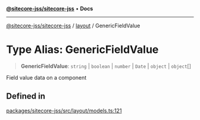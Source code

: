 [**@sitecore-jss/sitecore-jss**](../../README.md) • **Docs**

***

[@sitecore-jss/sitecore-jss](../../README.md) / [layout](../README.md) / GenericFieldValue

# Type Alias: GenericFieldValue

> **GenericFieldValue**: `string` \| `boolean` \| `number` \| `Date` \| `object` \| `object`[]

Field value data on a component

## Defined in

[packages/sitecore-jss/src/layout/models.ts:121](https://github.com/Sitecore/jss/blob/d160f1095278a16ea5872cd77afb8f20ec721b2a/packages/sitecore-jss/src/layout/models.ts#L121)
